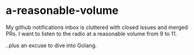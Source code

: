 # a-reasonable-volume
My github notifications inbox is cluttered with closed issues and merged PRs. I want to listen to the radio at a reasonable volume from 9 to 11.

..plus an excuse to dive into Golang.
